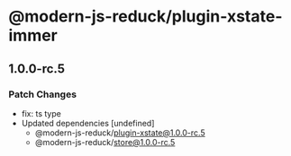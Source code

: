 # @modern-js-reduck/plugin-xstate-immer

## 1.0.0-rc.5
### Patch Changes

- fix: ts type
- Updated dependencies [undefined]
  - @modern-js-reduck/plugin-xstate@1.0.0-rc.5
  - @modern-js-reduck/store@1.0.0-rc.5
